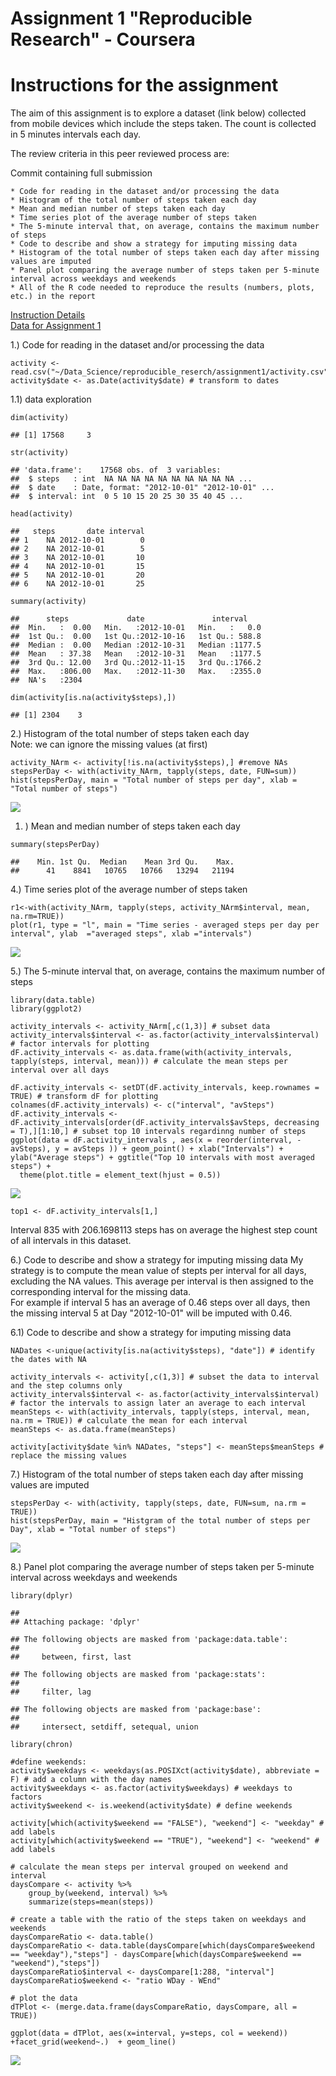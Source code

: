 # Assignment 1 "Reproducible Research" - Coursera

Instructions for the assignment
================================

The aim of this assignment is to explore a dataset (link below) collected from mobile devices which include the steps taken. The count is collected in 5 minutes intervals each day.

The review criteria in this peer reviewed process are:

Commit containing full submission

    * Code for reading in the dataset and/or processing the data
    * Histogram of the total number of steps taken each day
    * Mean and median number of steps taken each day
    * Time series plot of the average number of steps taken
    * The 5-minute interval that, on average, contains the maximum number of steps
    * Code to describe and show a strategy for imputing missing data
    * Histogram of the total number of steps taken each day after missing values are imputed
    * Panel plot comparing the average number of steps taken per 5-minute interval across weekdays and weekends
    * All of the R code needed to reproduce the results (numbers, plots, etc.) in the report
    
   

[Instruction Details](https://www.coursera.org/learn/reproducible-research/peer/gYyPt/course-project-1)  
[Data for Assignment 1](https://d396qusza40orc.cloudfront.net/repdata%2Fdata%2Factivity.zip)


1.) Code for reading in the dataset and/or processing the data

    activity <- read.csv("~/Data_Science/reproducible_reserch/assignment1/activity.csv")
    activity$date <- as.Date(activity$date) # transform to dates

1.1) data exploration

    dim(activity)

    ## [1] 17568     3

    str(activity)

    ## 'data.frame':    17568 obs. of  3 variables:
    ##  $ steps   : int  NA NA NA NA NA NA NA NA NA NA ...
    ##  $ date    : Date, format: "2012-10-01" "2012-10-01" ...
    ##  $ interval: int  0 5 10 15 20 25 30 35 40 45 ...

    head(activity)

    ##   steps       date interval
    ## 1    NA 2012-10-01        0
    ## 2    NA 2012-10-01        5
    ## 3    NA 2012-10-01       10
    ## 4    NA 2012-10-01       15
    ## 5    NA 2012-10-01       20
    ## 6    NA 2012-10-01       25

    summary(activity)

    ##      steps             date               interval     
    ##  Min.   :  0.00   Min.   :2012-10-01   Min.   :   0.0  
    ##  1st Qu.:  0.00   1st Qu.:2012-10-16   1st Qu.: 588.8  
    ##  Median :  0.00   Median :2012-10-31   Median :1177.5  
    ##  Mean   : 37.38   Mean   :2012-10-31   Mean   :1177.5  
    ##  3rd Qu.: 12.00   3rd Qu.:2012-11-15   3rd Qu.:1766.2  
    ##  Max.   :806.00   Max.   :2012-11-30   Max.   :2355.0  
    ##  NA's   :2304

    dim(activity[is.na(activity$steps),])

    ## [1] 2304    3

2.) Histogram of the total number of steps taken each day  
Note: we can ignore the missing values (at first)

    activity_NArm <- activity[!is.na(activity$steps),] #remove NAs
    stepsPerDay <- with(activity_NArm, tapply(steps, date, FUN=sum))
    hist(stepsPerDay, main = "Total number of steps per day", xlab = "Total number of steps")

![](PA1_template_files/figure-markdown_strict/Histogram%20of%20the%20total%20number%20of%20steps%20taken%20each%20day-1.png)

1.  ) Mean and median number of steps taken each day

<!-- -->

    summary(stepsPerDay)

    ##    Min. 1st Qu.  Median    Mean 3rd Qu.    Max. 
    ##      41    8841   10765   10766   13294   21194

4.) Time series plot of the average number of steps taken

    r1<-with(activity_NArm, tapply(steps, activity_NArm$interval, mean, na.rm=TRUE))
    plot(r1, type = "l", main = "Time series - averaged steps per day per interval", ylab  ="averaged steps", xlab ="intervals")

![](PA1_template_files/figure-markdown_strict/Time%20series%20plot%20of%20the%20average%20number%20of%20steps%20taken-1.png)

5.) The 5-minute interval that, on average, contains the maximum number
of steps

    library(data.table)
    library(ggplot2)

    activity_intervals <- activity_NArm[,c(1,3)] # subset data
    activity_intervals$interval <- as.factor(activity_intervals$interval) # factor intervals for plotting
    dF.activity_intervals <- as.data.frame(with(activity_intervals, tapply(steps, interval, mean))) # calculate the mean steps per interval over all days

    dF.activity_intervals <- setDT(dF.activity_intervals, keep.rownames = TRUE) # transform dF for plotting 
    colnames(dF.activity_intervals) <- c("interval", "avSteps")
    dF.activity_intervals <- dF.activity_intervals[order(dF.activity_intervals$avSteps, decreasing = T),][1:10,] # subset top 10 intervals regardinng number of steps
    ggplot(data = dF.activity_intervals , aes(x = reorder(interval, -avSteps), y = avSteps )) + geom_point() + xlab("Intervals") + ylab("Average steps") + ggtitle("Top 10 intervals with most averaged steps") +
      theme(plot.title = element_text(hjust = 0.5))

![](PA1_template_files/figure-markdown_strict/The%205-minute%20interval%20that,%20on%20average,%20contains%20the%20maximum%20number%20of%20steps-1.png)

    top1 <- dF.activity_intervals[1,]

Interval 835 with 206.1698113 steps has on average the highest step
count of all intervals in this dataset.

6.) Code to describe and show a strategy for imputing missing data My
strategy is to compute the mean value of stepts per interval for all
days, excluding the NA values. This average per interval is then
assigned to the corresponding interval for the missing data.  
For example if interval 5 has an average of 0.46 steps over all days,
then the missing interval 5 at Day "2012-10-01" will be imputed with
0.46.

6.1) Code to describe and show a strategy for imputing missing data

    NADates <-unique(activity[is.na(activity$steps), "date"]) # identify the dates with NA 

    activity_intervals <- activity[,c(1,3)] # subset the data to interval and the step columns only
    activity_intervals$interval <- as.factor(activity_intervals$interval) # factor the intervals to assign later an average to each interval 
    meanSteps <- with(activity_intervals, tapply(steps, interval, mean, na.rm = TRUE)) # calculate the mean for each interval
    meanSteps <- as.data.frame(meanSteps) 

    activity[activity$date %in% NADates, "steps"] <- meanSteps$meanSteps # replace the missing values

7.) Histogram of the total number of steps taken each day after missing
values are imputed

    stepsPerDay <- with(activity, tapply(steps, date, FUN=sum, na.rm = TRUE))
    hist(stepsPerDay, main = "Histgram of the total number of steps per Day", xlab = "Total number of steps")

![](PA1_template_files/figure-markdown_strict/unnamed-chunk-2-1.png)

8.) Panel plot comparing the average number of steps taken per 5-minute
interval across weekdays and weekends

    library(dplyr)

    ## 
    ## Attaching package: 'dplyr'

    ## The following objects are masked from 'package:data.table':
    ## 
    ##     between, first, last

    ## The following objects are masked from 'package:stats':
    ## 
    ##     filter, lag

    ## The following objects are masked from 'package:base':
    ## 
    ##     intersect, setdiff, setequal, union

    library(chron)

    #define weekends: 
    activity$weekdays <- weekdays(as.POSIXct(activity$date), abbreviate = F) # add a column with the day names
    activity$weekdays <- as.factor(activity$weekdays) # weekdays to factors
    activity$weekend <- is.weekend(activity$date) # define weekends

    activity[which(activity$weekend == "FALSE"), "weekend"] <- "weekday" # add labels
    activity[which(activity$weekend == "TRUE"), "weekend"] <- "weekend" # add labels

    # calculate the mean steps per interval grouped on weekend and interval 
    daysCompare <- activity %>%   
        group_by(weekend, interval) %>%   
        summarize(steps=mean(steps)) 

    # create a table with the ratio of the steps taken on weekdays and weekends
    daysCompareRatio <- data.table()
    daysCompareRatio <- data.table(daysCompare[which(daysCompare$weekend == "weekday"),"steps"] - daysCompare[which(daysCompare$weekend == "weekend"),"steps"])
    daysCompareRatio$interval <- daysCompare[1:288, "interval"]
    daysCompareRatio$weekend <- "ratio WDay - WEnd"

    # plot the data
    dTPlot <- (merge.data.frame(daysCompareRatio, daysCompare, all = TRUE))

    ggplot(data = dTPlot, aes(x=interval, y=steps, col = weekend)) +facet_grid(weekend~.)  + geom_line() 

![](PA1_template_files/figure-markdown_strict/Panel%20plot%20comparing%20the%20average%20number%20of%20steps%20taken%20per%205-minute%20interval%20across%20weekdays%20and%20weekends-1.png)
